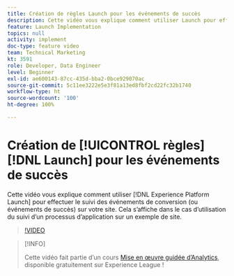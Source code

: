 ```yaml
---
title: Création de règles Launch pour les événements de succès
description: Cette vidéo vous explique comment utiliser Launch pour effectuer le suivi des événements de conversion (ou événements de succès) sur votre site. Cela s’affiche dans le cas d’utilisation du suivi d’un processus d’application sur un exemple de site.
feature: Launch Implementation
topics: null
activity: implement
doc-type: feature video
team: Technical Marketing
kt: 3591
role: Developer, Data Engineer
level: Beginner
exl-id: ae600143-87cc-435d-bba2-0bce929070ac
source-git-commit: 5c11ee3222e5e3f81a13ed8fbf2cd22fc32b1740
workflow-type: ht
source-wordcount: '100'
ht-degree: 100%

---
```


# Création de [!UICONTROL règles] [!DNL Launch] pour les événements de succès

Cette vidéo vous explique comment utiliser [!DNL Experience Platform Launch] pour effectuer le suivi des événements de conversion (ou événements de succès) sur votre site. Cela s’affiche dans le cas d’utilisation du suivi d’un processus d’application sur un exemple de site.

>[!VIDEO](https://video.tv.adobe.com/v/28778/?quality=12)

>[!INFO]
>
> Cette vidéo fait partie d’un cours [Mise en œuvre guidée d’Analytics](https://experienceleague.adobe.com/?recommended=Analytics-D-1-2019.1), disponible gratuitement sur Experience League !
